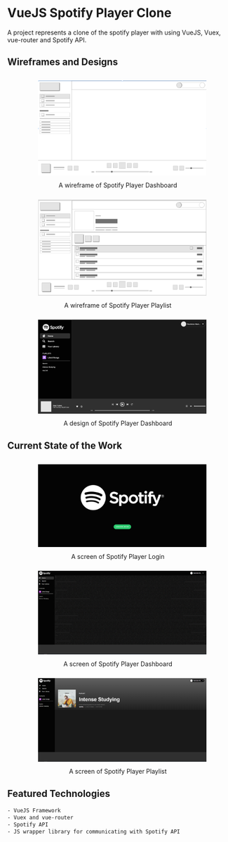 # VueJS Spotify Player Clone

A project represents a clone of the spotify player with using VueJS, Vuex, vue-router and Spotify API.

## Wireframes and Designs

<div align="center" style="margin:20px;">
	<figure>
		<img style="padding:10px" width="400" src="./md_images/wireframe_dashboard.png" />
		<figcaption">A wireframe of Spotify Player Dashboard</figcaption>
	</figure>
	<figure>
		<img style="padding:10px" width="400" src="./md_images/wireframe_playlist.png" />
		<figcaption>A wireframe of Spotify Player Playlist</figcaption>
	</figure>
	<figure>
		<img style="padding:10px" width="400" src="./md_images/design_dashboard.png" />
		<figcaption>A design of Spotify Player Dashboard</figcaption>
	</figure>
</div>

## Current State of the Work

<div align="center" style="margin:20px;">
	<figure>
		<img style="padding:10px" width="400" src="./md_images/login_screen.png" />
		<figcaption">A screen of Spotify Player Login</figcaption>
	</figure>
	<figure>
		<img style="padding:10px" width="400" src="./md_images/dashboard_screen.png" />
		<figcaption>A screen of Spotify Player Dashboard</figcaption>
	</figure>
	<figure>
		<img style="padding:10px" width="400" src="./md_images/playlist_screen.png" />
		<figcaption>A screen of Spotify Player Playlist</figcaption>
	</figure>
</div>

## Featured Technologies
```
- VueJS Framework
- Vuex and vue-router
- Spotify API
- JS wrapper library for communicating with Spotify API
```